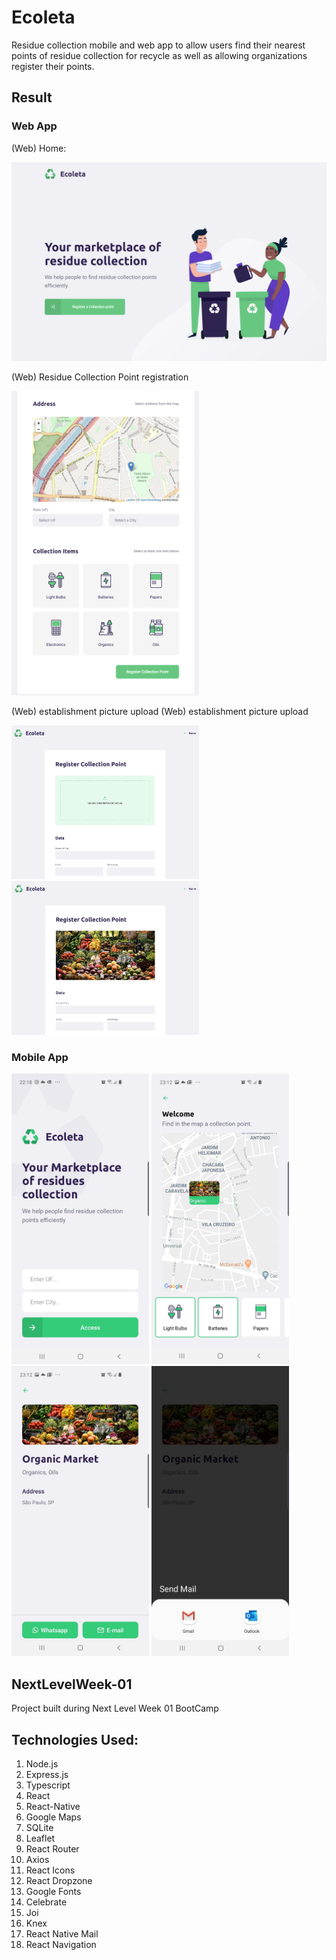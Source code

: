 # Ecoleta
Residue collection mobile and web app to allow users find their nearest points of residue collection for recycle as well as allowing organizations register their points.

## Result

### Web App

(Web) Home:

<img src="images/web_home.png" width="800">

(Web) Residue Collection Point registration

<img src="images/web_address_uf_city_items.png" width="300"> 

(Web) establishment picture upload (Web) establishment picture upload

<img src="images/web_upload_image.png" width="300"> <img src="images/web_image_uploaded.png" width="300">

### Mobile App

<img src="images/mobile_home.jpeg" width="220" alt="(Mobile) Home"> <img src="images/mobile_map.jpeg" width="220" alt="
(Mobile) Residue Collection Map"> <img src="images/mobile_detail.jpeg" width="220" alt="
(Mobile) Residue establishment details"> 
<img src="images/mobile_email.jpeg" width="220" alt="(Mobile) establishment send mail">

## NextLevelWeek-01
Project built during Next Level Week 01 BootCamp

## Technologies Used:

1. Node.js
2. Express.js
3. Typescript
4. React
5. React-Native
6. Google Maps
7. SQLite
8. Leaflet
9. React Router
10. Axios
11. React Icons
12. React Dropzone
13. Google Fonts
14. Celebrate
15. Joi
16. Knex
17. React Native Mail
18. React Navigation
